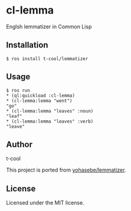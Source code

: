 # cl-lemma

Englsh lemmatizer in Common Lisp

## Installation

```
$ ros install t-cool/lemmatizer
```

## Usage

```  
$ ros run
* (ql:quickload :cl-lemma)
* (cl-lemma:lemma "went")
"go"
* (cl-lemma:lemma "leaves" :noun)
"leaf"
* (cl-lemma:lemma "leaves" :verb)
"leave"
```

## Author

t-cool

This project is ported from [yohasebe/lemmatizer](https://github.com/yohasebe/lemmatizer).

## License

Licensed under the MIT license.
